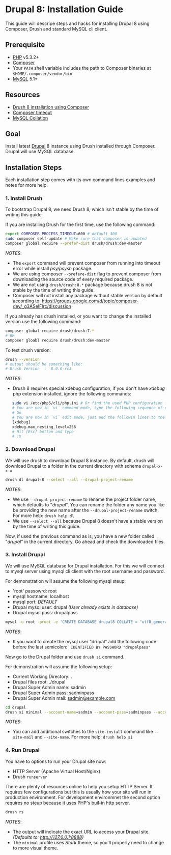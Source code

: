 # Drupal 8: Installation Guide

This guide will descripe steps and hacks for installing Drupal 8 using Composer, Drush and standard MySQL cli client.

## Prerequisite
* [PHP](http://php.net) v5.3.2+
* [Composer](https://getcomposer.org/)
* Your `PATH` shell variable includes the path to Composer binaries at `$HOME/.composer/vendor/bin`
* [MySQL](http://mysql.com/) 5.1+

## Resources
* [Drush 8 installation using Composer](http://whaaat.com/installing-drush-8-using-composer)
* [Composer timeout](http://stackoverflow.com/questions/18917768/why-composer-install-timeouts-after-300-seconds)
* [MySQL Collation](http://dev.mysql.com/doc/refman/5.7/en/show-collation.html)

## Goal
Install latest [Drupal](http://drupal.org) 8 instance using Drush installed through Composer. Drupal will use MySQL database.

## Installation Steps

Each installation step comes with its own command lines examples and notes for more help.

### 1. Install Drush
To bootstrap Drupal 8, we need Drush 8, which isn't stable by the time of writing this guide.

If you are installing Drush for the first time, use the following command:
```bash
export COMPOSER_PROCESS_TIMEOUT=600 # default 300
sudo composer self-update # Make sure that composer is updated
composer global require --prefer-dist drush/drush:dev-master
```

_NOTES_:
* The `export` command will prevent composer from running into timeout error while install _psy/psysh_ package.
* We are using composer `--prefere-dist` flag to prevent composer from downloading the source code of every required package.
* We are not using `drush/drush:8.*` package because drush 8 is not stable by the time of writing this guide.
* Composer will not install any package without stable version by default according to: https://groups.google.com/d/topic/composer-dev/_g3ASeIFlrc/discussion

If you already has drush installed, or you want to change the installed version use the following command:
```bash
composer global require drush/drush:7.*
# OR
composer gloabl require drush/drush:dev-master
```
To test drush version:
```bash
drush --version
# output should be something like:
# Drush Version  :  8.0.0-rc3
```

_NOTES_:
* Drush 8 requires special xdebug configuration, if you don't have _xdebug_ php extension installed, ignore the following commands:
```bash
   sudo vi /etc/php5/cli/php.ini # Or find the used PHP configuration file by running: `drush status` command.
   # You are now in `vi` command mode, type the following sequence of characters to move in `vi`
   # Go
   # You are now in `vi` edit mode, just add the followin lines to the end of file
   [xdebug]
   xdebug.max_nesting_level=256
   # Hit [Esc] button and type
   # :x
```

### 2. Download Drupal
We will use drush to download Drupal 8 instance. By default, drush will download Drupal to a folder in the current directory with schema `drupal-x-x-x`

```bash
drush dl drupal-8 --select --all --drupal-project-rename
```
_NOTES_:
* We use `--drupal-project-rename` to rename the project folder name, which defaults to "_drupal_". You can rename the folder any name you like be providing the new name after the `--drupal-project-rename` switch.  
  For more help: `drush help dl`
* We use `--select --all` because Drupal 8 doesn't have a stable version by the time of writing this guide.

Now, if used the previous command as is, you have a new folder called "_drupal_" in the current directory. Go ahead and check the downloaded files.  

### 3. Install Drupal
We will use MySQL database for Drupal installation. For this we will connect to mysql server using mysql cli client with the root username and password.

For demonstration will assume the following mysql steup:
* 'root' passowrd: root
* mysql hostname: localhost
* mysql port: _DEFAULT_
* Drupal mysql user: drupal _(User already exists in database)_
* Drupal mysql pass: drupalpass

```bash
mysql -u root -proot -e 'CREATE DATABASE drupal8 COLLATE = "utf8_general_ci"; GRANT ALL ON drupal8.* TO "drupal"@"localhost";'
```

_NOTES_:
* If you want to create the mysql user "drupal" add the following code before the last semicolon:
  ` IDENTIFIED BY PASSWORD "drupalpass"`

Now go to the Drupal folder and use `drush si` command.

For demonstration will assume the following setup:
* Current Working Directory: .
* Drupal files root: ./drupal
* Drupal Super Admin name: sadmin
* Drupal Super Admin pass: sadminpass
* Drupal Super Admin mail: sadmin@example.com

```bash
cd drupal
drush si minimal --account-name=sadmin --account-pass=sadminpass --account-mail=sadmin@example.com --db-url=mysql://drupal:drupalpass@localhost/drupal8
```

_NOTES_:
* You can add additional switches to the `site-install` command like `--site-mail` and `--site-name`.
  For more help: `drush help si`

### 4. Run Drupal
You have to options to run your Drupal site now:
* HTTP Server (Apache Virtual Host/Nginx)
* Drush `runserver`

There are plenty of resources online to help you setup HTTP Server. It requires few configurations but this is usually how your site will run in production environment.
For development environmnet the second option requires no steup because it uses PHP's buil-in http server.

```bash
drush rs
```

_NOTES_:
* The output will indicate the exact URL to access your Drupal site. _(Defaults to: http://127.0.0.1:8888)_
* The `minimal` profile uses _Stark_ theme, so you'll properly need to change to more visual theme.


